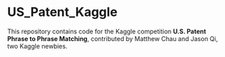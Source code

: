 # US_Patent_Kaggle

This repository contains code for the Kaggle competition **U.S. Patent Phrase to Phrase Matching**, contributed by Matthew Chau and Jason Qi, 
two Kaggle newbies.

